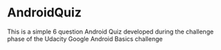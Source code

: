 # AndroidQuiz
This is a simple 6 question Android Quiz developed during the challenge phase of the Udacity Google Android Basics challenge

